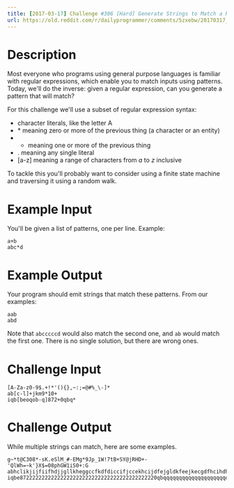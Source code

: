 ```yaml
---
title: [2017-03-17] Challenge #306 [Hard] Generate Strings to Match a Regular Expression
url: https://old.reddit.com/r/dailyprogrammer/comments/5zxebw/20170317_challenge_306_hard_generate_strings_to/
---
```


# Description

Most everyone who programs using general purpose languages is familiar with regular expressions, which enable you to match inputs using patterns. Today, we'll do the inverse: given a regular expression, can you generate a pattern that will match?

For this challenge we'll use a subset of regular expression syntax:

- character literals, like the letter A
- \* meaning zero or more of the previous thing (a character or an entity)
- + meaning one or more of the previous thing 
- . meaning any single literal
- [a-z] meaning a range of characters from *a* to *z* inclusive

To tackle this you'll probably want to consider using a finite state machine and traversing it using a random walk.  

# Example Input

You'll be given a list of patterns, one per line. Example:

	a+b
	abc*d

# Example Output

Your program should emit strings that match these patterns. From our examples:

	aab
	abd

Note that `abcccccd` would also match the second one, and `ab` would match the first one. There is no single solution, but there are wrong ones. 

# Challenge Input

	[A-Za-z0-9$.+!*'(){},~:;=@#%_\-]*
	ab[c-l]+jkm9*10+
	iqb[beoqob-q]872+0qbq*

# Challenge Output

While multiple strings can match, here are some examples.

	g~*t@C308*-sK.eSlM_#-EMg*9Jp_1W!7tB+SY@jRHD+-'QlWh=~k'}X$=08phGW1iS0+:G
	abhclikjijfiifhdjjgllkheggccfkdfdiccifjccekhcijdfejgldkfeejkecgdfhcihdhilcjigchdhdljdjkm9999910000
	iqbe87222222222222222222222222222222222222222220qbqqqqqqqqqqqqqqqqqqqqqqqqq
